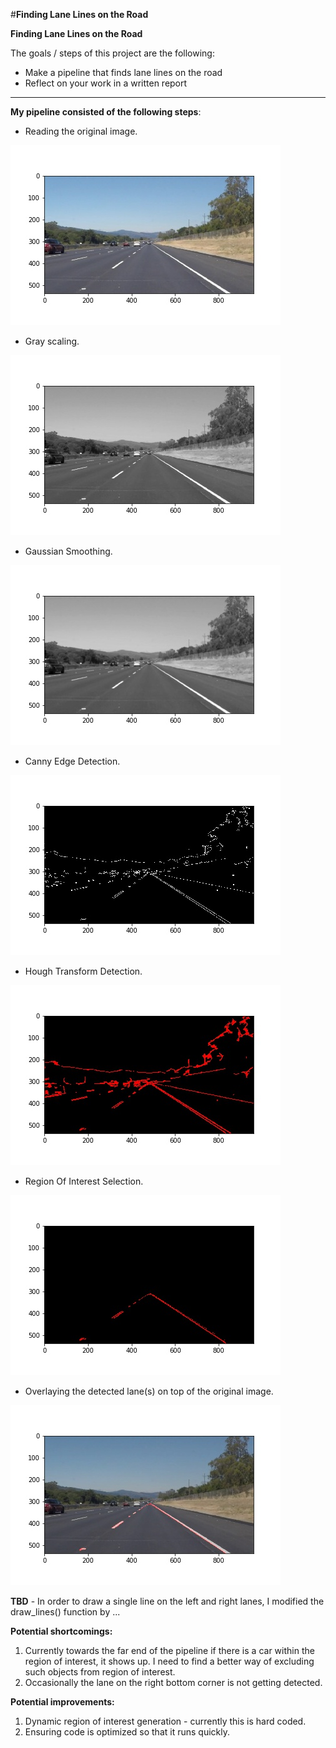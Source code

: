 #**Finding Lane Lines on the Road** 

**Finding Lane Lines on the Road**

The goals / steps of this project are the following:
* Make a pipeline that finds lane lines on the road
* Reflect on your work in a written report

[//]: # (Image References)

[TestImageSolidWhiteRight_Original]: ./test_images_output/solidWhiteRight_1_original_image_copy.jpg "Solid White Right"
[TestImageSolidWhiteRight_Gray]: ./test_images_output/solidWhiteRight_2_grayscale_image.jpg "Solid White Right"
[TestImageSolidWhiteRight_Gaussian]: ./test_images_output/solidWhiteRight_3_gaussian_blurred_image.jpg "Solid White Right"
[TestImageSolidWhiteRight_Canny]: ./test_images_output/solidWhiteRight_4_canny_image.jpg "Solid White Right"
[TestImageSolidWhiteRight_Hough]: ./test_images_output/solidWhiteRight_5_hough_lines_image.jpg "Solid White Right"
[TestImageSolidWhiteRight_ROI]: ./test_images_output/solidWhiteRight_6_region_of_interest_image.jpg "Solid White Right"


[TestImageSolidWhiteRight_Final]: ./test_images_output/solidWhiteRight.jpg "Solid White Right Final"

---

**My pipeline consisted of the following steps**:

* Reading the original image.

![Detected lane(s) in red overlaid over the original image][TestImageSolidWhiteRight_Original]

* Gray scaling.

![Detected lane(s) in red overlaid over the original image][TestImageSolidWhiteRight_Gray]


* Gaussian Smoothing.

![Detected lane(s) in red overlaid over the original image][TestImageSolidWhiteRight_Gaussian]


* Canny Edge Detection.

![Detected lane(s) in red overlaid over the original image][TestImageSolidWhiteRight_Canny]


* Hough Transform Detection.

![Detected lane(s) in red overlaid over the original image][TestImageSolidWhiteRight_Hough]


* Region Of Interest Selection.

![Detected lane(s) in red overlaid over the original image][TestImageSolidWhiteRight_ROI]


* Overlaying the detected lane(s) on top of the original image.

![Detected lane(s) in red overlaid over the original image][TestImageSolidWhiteRight_Final]


**TBD** - In order to draw a single line on the left and right lanes, I modified the draw_lines() function by ...

**Potential shortcomings:**

1. Currently towards the far end of the pipeline if there is a car within the region of interest, it shows up. I need to find a better way of excluding such objects from region of interest.
2. Occasionally the lane on the right bottom corner is not getting detected.


**Potential improvements:**

1. Dynamic region of interest generation - currently this is hard coded.
2. Ensuring code is optimized so that it runs quickly.
